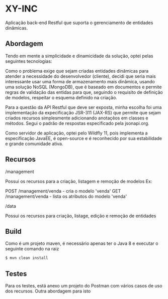 # XY-INC

Aplicação back-end Restful que suporta o gerenciamento de entidades dinâmicas.

## Abordagem

Tendo em mente a simplicidade e dinamicidade da solução, optei pelas seguintes tecnologias:

Como o problema exige que sejam criadas entidades dinâmicas para atender a necessidade do desenvolvedor (cliente), decidi que seria mais interessante usar uma forma de armazenamento mais dinâmica, usando uma solução NoSQL (MongoDB), que é baseado em documentos e permite regras de validação das entidas para que, seguindo o requisito de definição de modelos, respeitar o esquema definido na criação.

Para a questão da API Restful que deve ser exposta, minha escolha foi uma implementação da expecificação JSR-311 (JAX-RS) que permite que sejam criados recursos simplesmente adicionando anotaçẽos em classes e métodos. Segui o padrão de respostas especificado pela jsonapi.org.

Como servidor de aplicação, optei pelo Wildfly 11, pois implementa a especificação JavaEE, é open-source e é reconhecido por sua estabilidade e grande comunidade ativa.

## Recursos

/management

Possui os recursos para a criação, listagem e remoção de modelos
Ex: 

POST /management/venda - cria o modelo 'venda'
GET  /management/venda - lista os atributos do modelo 'venda'


/data

Possui os recursos para criação, listage, edição e remoção de entidades

## Build

Como é um projeto maven, é necessário apenas ter o Java 8 e executar o seguinte comando na raiz

```bash
$ mvn clean install
```

## Testes

Para os testes, está anexo um projeto do Postman com vários casos de uso dos recursos. Outra abordagem para isto
